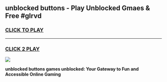 
## unblocked buttons - Play Unblocked Gmaes & Free #glrvd
<h3>
<a href="https://news.freeplayer.one?title=unblocked_buttons&ref=27F">CLICK TO PLAY</a></h3>
<hr>

<h3>
<a href="https://news.freeplayer.one?title=unblocked_buttons&ref=27F">CLICK 2 PLAY</a>
  
</h3>

<a href="https://news.freeplayer.one?title=unblocked_buttons&ref=27F/"><img src="https://clearcache.store/games.png"></a>


**unblocked buttons games unblocked: Your Gateway to Fun and Accessible Online Gaming**

